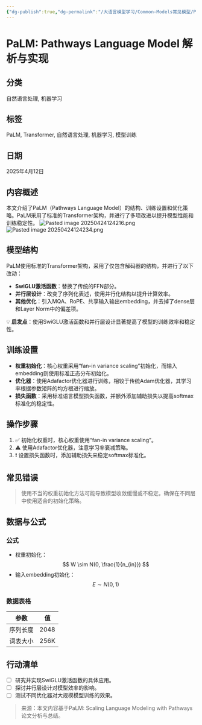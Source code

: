 ```yaml
---
{"dg-publish":true,"dg-permalink":"/大语言模型学习/Common-Models常见模型/PLaM系列/PaLM","dg-home":false,"dg-description":"在此输入笔记的描述","dg-hide":false,"dg-hide-title":false,"dg-show-backlinks":true,"dg-show-local-graph":true,"dg-show-inline-title":true,"dg-pinned":false,"dg-passphrase":"在此输入访问密码","dg-enable-mathjax":false,"dg-enable-mermaid":false,"dg-enable-uml":false,"dg-note-icon":0,"dg-enable-dataview":false,"tags":["NLP"],"permalink":"/大语言模型学习/Common-Models常见模型/PLaM系列/PaLM/","dgShowBacklinks":true,"dgShowLocalGraph":true,"dgShowInlineTitle":true,"dgPassFrontmatter":true,"noteIcon":0,"created":"2025-04-24T12:41:12.000+08:00","updated":"2025-04-24T12:47:57.000+08:00"}
---
```




# PaLM: Pathways Language Model 解析与实现

## 分类
自然语言处理, 机器学习


## 标签
PaLM, Transformer, 自然语言处理, 机器学习, 模型训练


## 日期
2025年4月12日


## 内容概述
本文介绍了PaLM（Pathways Language Model）的结构、训练设置和优化策略。PaLM采用了标准的Transformer架构，并进行了多项改进以提升模型性能和训练稳定性。
![Pasted image 20250424124216.png](/img/user/%E9%99%84%E4%BB%B6/Pasted%20image%2020250424124216.png)![Pasted image 20250424124234.png](/img/user/%E9%99%84%E4%BB%B6/Pasted%20image%2020250424124234.png)


## 模型结构
PaLM使用标准的Transformer架构，采用了仅包含解码器的结构，并进行了以下改动：
- **SwiGLU激活函数**：替换了传统的FFN部分。
- **并行层设计**：改变了序列化表述，使用并行化结构以提升计算效率。
- **其他优化**：引入MQA、RoPE、共享输入输出embedding，并去掉了dense层和Layer Norm中的偏差项。

💡 **启发点**：使用SwiGLU激活函数和并行层设计显著提高了模型的训练效率和稳定性。


## 训练设置
- **权重初始化**：核心权重采用“fan-in variance scaling”初始化，而输入embedding则使用标准正态分布初始化。
- **优化器**：使用Adafactor优化器进行训练，相较于传统Adam优化器，其学习率根据参数矩阵的均方根进行缩放。
- **损失函数**：采用标准语言模型损失函数，并额外添加辅助损失以提高softmax标准化的稳定性。


## 操作步骤
1. ✅ 初始化权重时，核心权重使用“fan-in variance scaling”。
2. ⚠ 使用Adafactor优化器，注意学习率衰减策略。
3. ❗ 设置损失函数时，添加辅助损失来稳定softmax标准化。


## 常见错误
> 使用不当的权重初始化方法可能导致模型收敛缓慢或不稳定。确保在不同层中使用适合的初始化策略。


## 数据与公式

### 公式
- 权重初始化：
  $$
  W \sim N(0, \frac{1}{n_{in}})
  $$
- 输入embedding初始化：
  $$
  E \sim N(0, 1)
  $$


### 数据表格
| 参数 | 值 |
|------|----|
| 序列长度 | 2048 |
| 词表大小 | 256K |


## 行动清单
- [ ] 研究并实现SwiGLU激活函数的具体应用。
- [ ] 探讨并行层设计对模型效率的影响。
- [ ] 测试不同优化器对大规模模型训练的效果。

> 来源：本文内容基于PaLM: Scaling Language Modeling with Pathways论文分析与总结。
